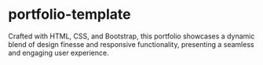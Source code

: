 # portfolio-template

Crafted with HTML, CSS, and Bootstrap, this portfolio showcases a dynamic blend of design finesse and responsive functionality, presenting a seamless and engaging user experience.
